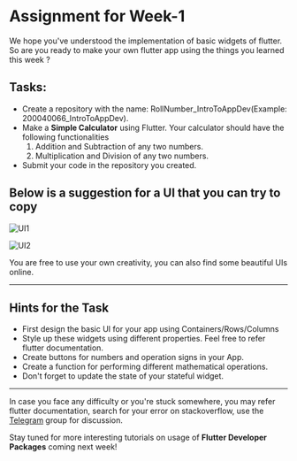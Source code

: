 # Assignment for Week-1

We hope you've understood the implementation of basic widgets of flutter. So are you ready to make your own flutter app using the things you learned this week ? 

## Tasks:
* Create a repository with the name: RollNumber_IntroToAppDev(Example: 200040066_IntroToAppDev).
* Make a **Simple Calculator** using Flutter. Your calculator should have the following functionalities
    1. Addition and Subtraction of any two numbers.
    2. Multiplication and Division of any two numbers.
* Submit your code in the repository you created.

## Below is a suggestion for a UI that you can try to copy 

![UI1](https://github.com/ishit16/TSS-2021/blob/main/Intro%20to%20App%20Development/Week-1/UI1.PNG) 

![UI2](https://github.com/ishit16/TSS-2021/blob/main/Intro%20to%20App%20Development/Week-1/UI2.PNG)

You are free to use your own creativity, you can also find some beautiful UIs online.

-----

## Hints for the Task
* First design the basic UI for your app using Containers/Rows/Columns
* Style up these widgets using different properties. Feel free to refer flutter documentation.
* Create buttons for numbers and operation signs in your App.
* Create a function for performing different mathematical operations.
* Don't forget to update the state of your stateful widget.

-----

In case you face any difficulty or you're stuck somewhere, you may refer flutter documentation, search for your error on stackoverflow, use the [Telegram](https://t.me/joinchat/sNfcMDaWi_kzZmZl) group for discussion.

Stay tuned for more interesting tutorials on usage of **Flutter Developer Packages** coming next week!

